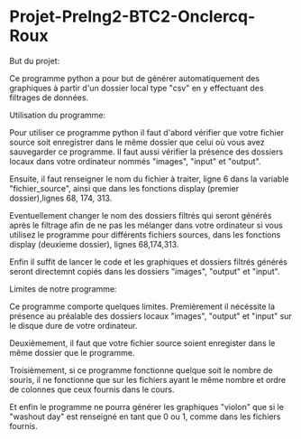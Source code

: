 # Projet-PreIng2-BTC2-Onclercq-Roux
But du projet:

Ce programme python a pour but de générer automatiquement des graphiques à partir d'un dossier local type "csv" en y effectuant des filtrages de données. 

Utilisation du programme:

Pour utiliser ce programme python il faut d'abord vérifier que votre fichier source soit enregistrer dans le même dossier que celui où vous avez sauvegarder ce programme. 
Il faut aussi vérifier la présence des dossiers locaux dans votre ordinateur nommés "images", "input" et "output".

Ensuite, il faut renseigner le nom du fichier à traiter, ligne 6 dans la variable "fichier_source", ainsi que dans les fonctions display (premier dossier),lignes 68, 174, 313.

Eventuellement changer le nom des dossiers filtrés qui seront générés après le filtrage afin de ne pas les mélanger dans votre ordinateur si vous utilisez le programme pour différents fichiers sources, dans les fonctions display (deuxieme dossier), lignes 68,174,313. 

Enfin il suffit de lancer le code et les graphiques et dossiers filtrés générés seront directemnt copiés dans les dossiers "images", "output" et "input".

Limites de notre programme:

Ce programme comporte quelques limites. Premièrement il nécéssite la présence au préalable des dossiers locaux "images", "output" et "input" sur le disque dure de votre ordinateur.

Deuxièmement, il faut que votre fichier source soient enregister dans le même dossier que le programme.

Troisièmement, si ce programme fonctionne quelque soit le nombre de souris, il ne fonctionne que sur les fichiers ayant le même nombre et ordre de colonnes que ceux fournis dans le cours.

Et enfin le programme ne pourra générer les graphiques "violon" que si le "washout day" est renseigné en tant que 0 ou 1, comme dans les fichiers fournis.

